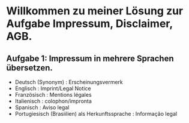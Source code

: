 # Willkommen zu meiner Lösung zur Aufgabe Impressum, Disclaimer, AGB.


## Aufgabe 1: Impressum in mehrere Sprachen übersetzen.
- Deutsch (Synonym) : Erscheinungsvermerk
- Englisch : Imprint/Legal Notice
- Französisch : Mentions légales
- Italienisch : colophon/impronta
- Spanisch : Aviso legal
- Portugiesisch (Brasiilien) als Herkunftssprache : Informação legal
